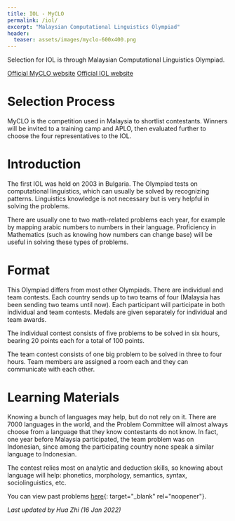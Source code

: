 ```yaml
---
title: IOL - MyCLO
permalink: /iol/
excerpt: "Malaysian Computational Linguistics Olympiad"
header:
  teaser: assets/images/myclo-600x400.png
---
```


Selection for IOL is through Malaysian Computational Linguistics Olympiad.

[Official MyCLO website](https://myclo.my/)
[Official IOL website](https://ioling.org/)

# Selection Process

MyCLO is the competition used in Malaysia to shortlist contestants. Winners will be invited to a training camp and APLO, then evaluated further to choose the four representatives to the IOL.

# Introduction

The first IOL was held on 2003 in Bulgaria. The Olympiad tests on computational linguistics, which can usually be solved by recognizing patterns. Linguistics knowledge is not necessary but is very helpful in solving the problems.

There are usually one to two math-related problems each year, for example by mapping arabic numbers to numbers in their language. Proficiency in Mathematics (such as knowing how numbers can change base) will be useful in solving these types of problems.

# Format

This Olympiad differs from most other Olympiads. There are individual and team contests. Each country sends up to two teams of four (Malaysia has been sending two teams until now). Each participant will participate in both individual and team contests. Medals are given separately for individual and team awards.

The individual contest consists of five problems to be solved in six hours, bearing 20 points each for a total of 100 points.

The team contest consists of one big problem to be solved in three to four hours. Team members are assigned a room each and they can communicate with each other.

# Learning Materials

Knowing a bunch of languages may help, but do not rely on it. There are 7000 languages in the world, and the Problem Committee will almost always choose from a language that they know contestants do not know. In fact, one year before Malaysia participated, the team problem was on Indonesian, since among the participating country none speak a similar language to Indonesian.

The contest relies most on analytic and deduction skills, so knowing about language will help: phonetics, morphology, semantics, syntax, sociolinguistics, etc.

You can view past problems [here](https://ioling.org/problems/){: target="_blank" rel="noopener"}.

*Last updated by Hua Zhi (16 Jan 2022)*
